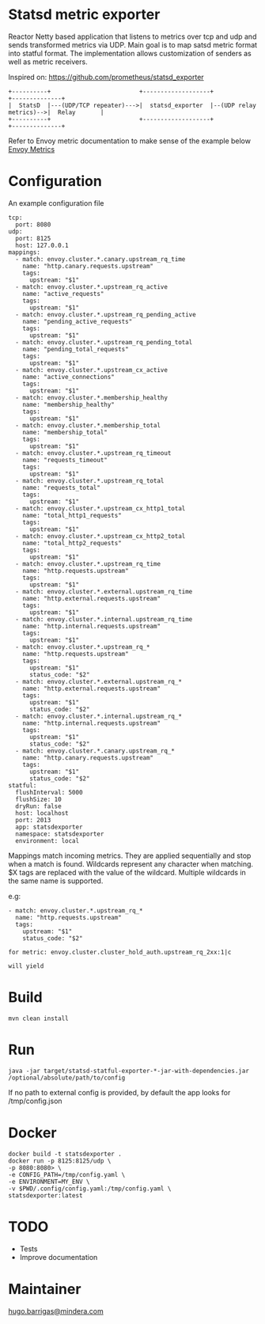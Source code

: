 Statsd metric exporter
======================

Reactor Netty based application that listens to metrics over tcp and udp and sends transformed metrics via UDP.
Main goal is to map satsd metric format into statful format. The implementation allows customization of senders as well
as metric receivers.

Inspired on: https://github.com/prometheus/statsd_exporter

    +----------+                         +-------------------+                        +--------------+
    |  StatsD  |---(UDP/TCP repeater)--->|  statsd_exporter  |--(UDP relay metrics)-->|  Relay       |
    +----------+                         +-------------------+                        +--------------+

Refer to Envoy metric documentation to make sense of the example below [Envoy Metrics](https://www.envoyproxy.io/docs/envoy/latest/configuration/cluster_manager/cluster_stats)

Configuration
=============
An example configuration file

    tcp:
      port: 8080
    udp:
      port: 8125
      host: 127.0.0.1
    mappings:
      - match: envoy.cluster.*.canary.upstream_rq_time
        name: "http.canary.requests.upstream"
        tags:
          upstream: "$1"
      - match: envoy.cluster.*.upstream_rq_active
        name: "active_requests"
        tags:
          upstream: "$1"
      - match: envoy.cluster.*.upstream_rq_pending_active
        name: "pending_active_requests"
        tags:
          upstream: "$1"
      - match: envoy.cluster.*.upstream_rq_pending_total
        name: "pending_total_requests"
        tags:
          upstream: "$1"
      - match: envoy.cluster.*.upstream_cx_active
        name: "active_connections"
        tags:
          upstream: "$1"
      - match: envoy.cluster.*.membership_healthy
        name: "membership_healthy"
        tags:
          upstream: "$1"
      - match: envoy.cluster.*.membership_total
        name: "membership_total"
        tags:
          upstream: "$1"
      - match: envoy.cluster.*.upstream_rq_timeout
        name: "requests_timeout"
        tags:
          upstream: "$1"
      - match: envoy.cluster.*.upstream_rq_total
        name: "requests_total"
        tags:
          upstream: "$1"
      - match: envoy.cluster.*.upstream_cx_http1_total
        name: "total_http1_requests"
        tags:
          upstream: "$1"
      - match: envoy.cluster.*.upstream_cx_http2_total
        name: "total_http2_requests"
        tags:
          upstream: "$1"
      - match: envoy.cluster.*.upstream_rq_time
        name: "http.requests.upstream"
        tags:
          upstream: "$1"
      - match: envoy.cluster.*.external.upstream_rq_time
        name: "http.external.requests.upstream"
        tags:
          upstream: "$1"
      - match: envoy.cluster.*.internal.upstream_rq_time
        name: "http.internal.requests.upstream"
        tags:
          upstream: "$1"
      - match: envoy.cluster.*.upstream_rq_*
        name: "http.requests.upstream"
        tags:
          upstream: "$1"
          status_code: "$2"
      - match: envoy.cluster.*.external.upstream_rq_*
        name: "http.external.requests.upstream"
        tags:
          upstream: "$1"
          status_code: "$2"
      - match: envoy.cluster.*.internal.upstream_rq_*
        name: "http.internal.requests.upstream"
        tags:
          upstream: "$1"
          status_code: "$2"
      - match: envoy.cluster.*.canary.upstream_rq_*
        name: "http.canary.requests.upstream"
        tags:
          upstream: "$1"
          status_code: "$2"
    statful:
      flushInterval: 5000
      flushSize: 10
      dryRun: false
      host: localhost
      port: 2013
      app: statsdexporter
      namespace: statsdexporter
      environment: local

Mappings match incoming metrics. They are applied sequentially and stop when a match is found.
Wildcards represent any character when matching. $X tags are replaced with the value of the wildcard.
Multiple wildcards in the same name is supported.

e.g: 

    - match: envoy.cluster.*.upstream_rq_*
      name: "http.requests.upstream"
      tags:
        upstream: "$1"
        status_code: "$2"
    
    for metric: envoy.cluster.cluster_hold_auth.upstream_rq_2xx:1|c
    
    will yield

Build
=====
    mvn clean install

Run
=====
    java -jar target/statsd-statful-exporter-*-jar-with-dependencies.jar /optional/absolute/path/to/config
    
If no path to external config is provided, by default the app looks for /tmp/config.json
    
Docker
======

    docker build -t statsdexporter .
    docker run -p 8125:8125/udp \ 
    -p 8080:8080> \ 
    -e CONFIG_PATH=/tmp/config.yaml \
    -e ENVIRONMENT=MY_ENV \
    -v $PWD/.config/config.yaml:/tmp/config.yaml \
    statsdexporter:latest

TODO
====
- Tests
- Improve documentation

Maintainer
==========
hugo.barrigas@mindera.com
